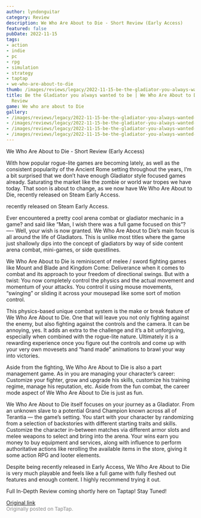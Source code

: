 ```yaml
---
author: lyndonguitar
category: Review
description: We Who Are About to Die - Short Review (Early Access)
featured: false
pubDate: 2022-11-15
tags:
- action
- indie
- pc
- rpg
- simulation
- strategy
- taptap
- we-who-are-about-to-die
thumb: /images/reviews/legacy/2022-11-15-be-the-gladiator-you-always-wanted-to-be--we-who-are-about-to-die---short-review-0.avif
title: Be the Gladiator you always wanted to be | We Who Are About to Die - Short
  Review
game: We who are about to Die
gallery:
- /images/reviews/legacy/2022-11-15-be-the-gladiator-you-always-wanted-to-be--we-who-are-about-to-die---short-review-0.avif
- /images/reviews/legacy/2022-11-15-be-the-gladiator-you-always-wanted-to-be--we-who-are-about-to-die---short-review-1.avif
- /images/reviews/legacy/2022-11-15-be-the-gladiator-you-always-wanted-to-be--we-who-are-about-to-die---short-review-2.avif
- /images/reviews/legacy/2022-11-15-be-the-gladiator-you-always-wanted-to-be--we-who-are-about-to-die---short-review-3.avif
---
```

We Who Are About to Die - Short Review (Early Access)

With how popular rogue-lite games are becoming lately, as well as the consistent popularity of the Ancient Rome setting throughout the years, I’m a bit surprised that we don’t have enough Gladiator style focused games already. Saturating the market like the zombie or world war tropes we have today. That soon is about to change, as we now have We Who Are About to Die, recently released on Steam Early Access.

recently released on Steam Early Access.

Ever encountered a pretty cool arena combat or gladiator mechanic in a game? and said like “Man, I wish there was a full game focused on this”? —- Well, your wish is now granted. We Who Are About to Die’s main focus is all around the life of Gladiators. This is unlike most titles where the game just shallowly dips into the concept of gladiators by way of side content arena combat, mini-games, or side questlines.

We Who Are About to Die is reminiscent of melee / sword fighting games like Mount and Blade and Kingdom Come: Deliverance when it comes to combat and its approach to your freedom of directional swings. But with a twist: You now completely control the physics and the actual movement and momentum of your attacks. You control it using mouse movements, “swinging” or sliding it across your mousepad like some sort of motion control.

This physics-based unique combat system is the make or break feature of We Who Are About to Die. One that will leave you not only fighting against the enemy, but also fighting against the controls and the camera. It can be annoying, yes. It adds an extra to the challenge and it’s a bit unforgiving, especially when combined with the rogue-lite nature. Ultimately it is a rewarding experience once you figure out the controls and come up with your very own movesets and “hand made” animations to brawl your way into victories.

Aside from the fighting, We Who Are About to Die is also a part management game. As in you are managing your character’s career: Customize your fighter, grow and upgrade his skills, customize his training regime, manage his reputation, etc. Aside from the fun combat, the career mode aspect of We Who Are About to Die is just as fun.

We Who Are About to Die itself focuses on your journey as a Gladiator. From an unknown slave to a potential Grand Champion known across all of Terantia — the game’s setting. You start with your character by randomizing from a selection of backstories with different starting traits and skills. Customize the character in-between matches via different armor slots and melee weapons to select and bring into the arena. Your wins earn you money to buy equipment and services, along with influence to perform authoritative actions like rerolling the available items in the store, giving it some action RPG and looter elements.

Despite being recently released in Early Access, We Who Are About to Die is very much playable and feels like a full game with fully fleshed out features and enough content. I highly recommend trying it out.

Full In-Depth Review coming shortly here on Taptap! Stay Tuned!

[Original link](https://www.taptap.io/post/2934908)<br><span style="font-size: 0.95em; color: #888;">Originally posted on TapTap.</span>